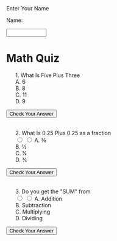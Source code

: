 <!DOCTYPE html>
<html lang="en">
		<label for="Name"> Enter Your Name
    </label>

<label for="name">Name:</label>

<input type="text" id="name" name="name" required  size="10" />


  <body>
      <h1>Math Quiz</h1>
    </body>
</html>

<ol> 1.
    What Is Five Plus Three <br />
     <label for="A">A. 6</label>
    <br>
      <label for="B">B. 8</label> 
    <br>
 <label for="C">C. 11</label>
    <br>
      <label for="D">D. 9</label>
	   </ol>
<button class="favorite styled" type="button">Check Your Answer</button>
	 
<br>
<br>
</html>
<ol> 2.
    What Is 0.25 Plus 0.25 as a fraction <br />
    <input type="radio" />
<input type="radio" />
    <label for="A">A. &#8540</label>
    <br>
      <label for="B">B. &frac12</label> 
    <br>
 <label for="C">C. &frac14</label>
    <br>
      <label for="D">D. &frac34</label>
	    </ol>
<button class="favorite styled" type="button">Check Your Answer</button>
<br>
<br>
 <ol> 3.
    Do you get the "SUM" from <br />
    <input type="radio" />
<input type="radio" />
    <label for="A">A. Addition</label>
    <br>
      <label for="B">B. Subtraction</label> 
    <br>
 <label for="C">C. Multiplying</label>
    <br>
      <label for="D">D. Dividing</label>
	    </ol>
     
<button class="favorite styled" type="button">Check Your Answer</button>
